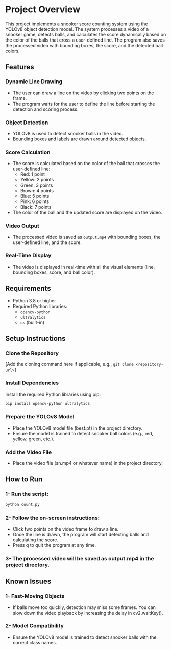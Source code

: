 # Project Overview

This project implements a snooker score counting system using the YOLOv8 object detection model. The system processes a video of a snooker game, detects balls, and calculates the score dynamically based on the color of the balls that cross a user-defined line. The program also saves the processed video with bounding boxes, the score, and the detected ball colors.

## Features

### Dynamic Line Drawing
- The user can draw a line on the video by clicking two points on the frame.
- The program waits for the user to define the line before starting the detection and scoring process.

### Object Detection
- YOLOv8 is used to detect snooker balls in the video.
- Bounding boxes and labels are drawn around detected objects.

### Score Calculation
- The score is calculated based on the color of the ball that crosses the user-defined line:
  - Red: 1 point
  - Yellow: 2 points
  - Green: 3 points
  - Brown: 4 points
  - Blue: 5 points
  - Pink: 6 points
  - Black: 7 points
- The color of the ball and the updated score are displayed on the video.

### Video Output
- The processed video is saved as `output.mp4` with bounding boxes, the user-defined line, and the score.

### Real-Time Display
- The video is displayed in real-time with all the visual elements (line, bounding boxes, score, and ball color).

## Requirements

- Python 3.8 or higher
- Required Python libraries:
  - `opencv-python`
  - `ultralytics`
  - `os` (built-in)

## Setup Instructions

### Clone the Repository
[Add the cloning command here if applicable, e.g., `git clone <repository-url>`]

### Install Dependencies
Install the required Python libraries using pip:

```bash
pip install opencv-python ultralytics
```

### **Prepare the YOLOv8 Model**
- Place the YOLOv8 model file (best.pt) in the project directory.
- Ensure the model is trained to detect snooker ball colors (e.g., red, yellow, green, etc.).

### Add the Video File
- Place the video file (sn.mp4 or whatever name) in the project directory.

## How to Run
### 1- Run the script:
```bash
python count.py
```

### 2- Follow the on-screen instructions:
- Click two points on the video frame to draw a line.
- Once the line is drawn, the program will start detecting balls and calculating the score.
- Press q to quit the program at any time.

### 3- The processed video will be saved as output.mp4 in the project directory.

## Known Issues
### 1- Fast-Moving Objects
- If balls move too quickly, detection may miss some frames. You can slow down the video playback by increasing the delay in cv2.waitKey().
### 2- Model Compatibility
- Ensure the YOLOv8 model is trained to detect snooker balls with the correct class names.
